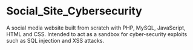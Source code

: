# Social_Site_Cybersecurity
A social media website built from scratch with PHP, MySQL, JavaScript, HTML and CSS. Intended to act as a sandbox for cyber-security exploits such as SQL injection and XSS attacks.
